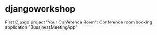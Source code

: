 # djangoworkshop
First Django project "Your Conference Room": Conference room booking application "BussinessMeetingApp"
